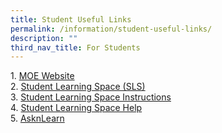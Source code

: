 ```yaml
---
title: Student Useful Links
permalink: /information/student-useful-links/
description: ""
third_nav_title: For Students
---
```

1.&nbsp;[MOE Website](https://www.moe.gov.sg/)  
2.&nbsp;[Student Learning Space (SLS)](https://vle.learning.moe.edu.sg/login)  
3.&nbsp;[Student Learning Space Instructions](/files/SLS%20Student%20Annexes%20(Instructions%20and%20FAQs).pdf)<br>
4.&nbsp;[Student Learning Space Help](https://static.learning.moe.edu.sg/UserGuide/login-troubleshooting.html#) <br>
5.&nbsp;[AsknLearn](https://lms.wizlearn.com/SHSS/login.aspx)